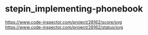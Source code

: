 # stepin_implementing-phonebook
https://www.code-inspector.com/project/28162/score/svg
https://www.code-inspector.com/project/28162/status/svg
